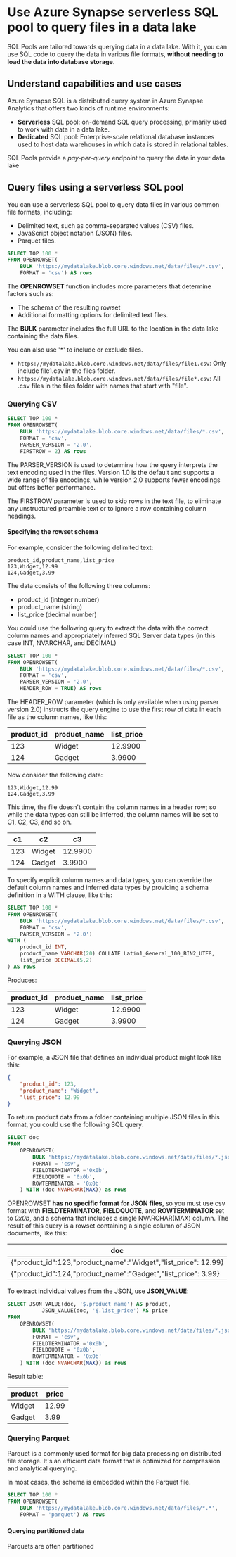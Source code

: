 # Use Azure Synapse serverless SQL pool to query files in a data lake

SQL Pools are tailored towards querying data in a data lake. With it, you can use SQL code to query the data in various file formats, **without needing to load the data into database storage**.

## Understand capabilities and use cases
Azure Synapse SQL is a distributed query system in Azure Synapse Analytics that offers two kinds of runtime environments:

* **Serverless** SQL pool: on-demand SQL query processing, primarily used to work with data in a data lake.
* **Dedicated** SQL pool: Enterprise-scale relational database instances used to host data warehouses in which data is stored in relational tables.

SQL Pools provide a *pay-per-query* endpoint to query the data in your data lake 

## Query files using a serverless SQL pool
You can use a serverless SQL pool to query data files in various common file formats, including:

* Delimited text, such as comma-separated values (CSV) files.
* JavaScript object notation (JSON) files.
* Parquet files.

```sql
SELECT TOP 100 *
FROM OPENROWSET(
    BULK 'https://mydatalake.blob.core.windows.net/data/files/*.csv',
    FORMAT = 'csv') AS rows
```
The **OPENROWSET** function includes more parameters that determine factors such as:

* The schema of the resulting rowset
* Additional formatting options for delimited text files.

The **BULK** parameter includes the full URL to the location in the data lake containing the data files.

You can also use '*' to include or exclude files.  

* `https://mydatalake.blob.core.windows.net/data/files/file1.csv`: Only include file1.csv in the files folder.
* `https://mydatalake.blob.core.windows.net/data/files/file*.csv`: All .csv files in the files folder with names that start with "file".

### Querying CSV

```sql
SELECT TOP 100 *
FROM OPENROWSET(
    BULK 'https://mydatalake.blob.core.windows.net/data/files/*.csv',
    FORMAT = 'csv',
    PARSER_VERSION = '2.0',
    FIRSTROW = 2) AS rows
```

The PARSER_VERSION is used to determine how the query interprets the text encoding used in the files. Version 1.0 is the default and supports a wide range of file encodings, while version 2.0 supports fewer encodings but offers better performance. 

The FIRSTROW parameter is used to skip rows in the text file, to eliminate any unstructured preamble text or to ignore a row containing column headings.

#### Specifying the rowset schema
For example, consider the following delimited text:

```text
product_id,product_name,list_price
123,Widget,12.99
124,Gadget,3.99
```

The data consists of the following three columns:

* product_id (integer number)
* product_name (string)
* list_price (decimal number)

You could use the following query to extract the data with the correct column names and appropriately inferred SQL Server data types (in this case INT, NVARCHAR, and DECIMAL)

```sql
SELECT TOP 100 *
FROM OPENROWSET(
    BULK 'https://mydatalake.blob.core.windows.net/data/files/*.csv',
    FORMAT = 'csv',
    PARSER_VERSION = '2.0',
    HEADER_ROW = TRUE) AS rows
```

The HEADER_ROW parameter (which is only available when using parser version 2.0) instructs the query engine to use the first row of data in each file as the column names, like this:

| product_id    | product_name      | list_price    |
| -----------   | -----------       | -----------   |
| 123           | Widget            | 12.9900       |
| 124           | Gadget            |	3.9900      |


Now consider the following data:

```text
123,Widget,12.99
124,Gadget,3.99
```

This time, the file doesn't contain the column names in a header row; so while the data types can still be inferred, the column names will be set to C1, C2, C3, and so on.

| c1    | c2      | c3    |
| -----------   | -----------       | -----------   |
| 123           | Widget            | 12.9900       |
| 124           | Gadget            |	3.9900      |

To specify explicit column names and data types, you can override the default column names and inferred data types by providing a schema definition in a WITH clause, like this:

```sql
SELECT TOP 100 *
FROM OPENROWSET(
    BULK 'https://mydatalake.blob.core.windows.net/data/files/*.csv',
    FORMAT = 'csv',
    PARSER_VERSION = '2.0')
WITH (
    product_id INT,
    product_name VARCHAR(20) COLLATE Latin1_General_100_BIN2_UTF8,
    list_price DECIMAL(5,2)
) AS rows
```

Produces: 

| product_id    | product_name      | list_price    |
| -----------   | -----------       | -----------   |
| 123           | Widget            | 12.9900       |
| 124           | Gadget            |	3.9900      |

### Querying JSON

For example, a JSON file that defines an individual product might look like this:

```json
{
    "product_id": 123,
    "product_name": "Widget",
    "list_price": 12.99
}
```

To return product data from a folder containing multiple JSON files in this format, you could use the following SQL query:

```sql
SELECT doc
FROM
    OPENROWSET(
        BULK 'https://mydatalake.blob.core.windows.net/data/files/*.json',
        FORMAT = 'csv',
        FIELDTERMINATOR ='0x0b',
        FIELDQUOTE = '0x0b',
        ROWTERMINATOR = '0x0b'
    ) WITH (doc NVARCHAR(MAX)) as rows
```

OPENROWSET **has no specific format for JSON files**, so you must use csv format with **FIELDTERMINATOR**, **FIELDQUOTE**, and **ROWTERMINATOR** set to *0x0b*, and a schema that includes a single NVARCHAR(MAX) column. The result of this query is a rowset containing a single column of JSON documents, like this:

| doc    |
| -----------   |
| {"product_id":123,"product_name":"Widget","list_price": 12.99} |
| {"product_id":124,"product_name":"Gadget","list_price": 3.99}  |

To extract individual values from the JSON, use **JSON_VALUE**:

```sql
SELECT JSON_VALUE(doc, '$.product_name') AS product,
           JSON_VALUE(doc, '$.list_price') AS price
FROM
    OPENROWSET(
        BULK 'https://mydatalake.blob.core.windows.net/data/files/*.json',
        FORMAT = 'csv',
        FIELDTERMINATOR ='0x0b',
        FIELDQUOTE = '0x0b',
        ROWTERMINATOR = '0x0b'
    ) WITH (doc NVARCHAR(MAX)) as rows
```

Result table:

| product    | price      | 
| -----------   | -----------       | 
| Widget           | 12.99            | 
| Gadget           | 3.99            |

### Querying Parquet
Parquet is a commonly used format for big data processing on distributed file storage. It's an efficient data format that is optimized for compression and analytical querying.

In most cases, the schema is embedded within the Parquet file.

```sql
SELECT TOP 100 *
FROM OPENROWSET(
    BULK 'https://mydatalake.blob.core.windows.net/data/files/*.*',
    FORMAT = 'parquet') AS rows
```

#### Querying partitioned data
Parquets are often partitioned

